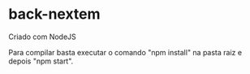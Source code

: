 # back-nextem

Criado com NodeJS

Para compilar basta executar o comando "npm install" na pasta raiz e depois "npm start".
